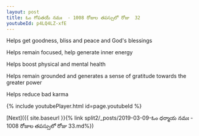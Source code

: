 ```yaml
---
layout: post
title: ఓం గోపతయే నమః  - 1008 రోజుల తపస్సులో రోజు  32
youtubeId: p4LQ4LZ-xfE
---
```

 
 
Helps get goodness, bliss and peace and God's blessings
 
Helps remain focused, help generate inner energy 
 
Helps boost physical and mental health 
 
Helps remain grounded and generates a sense of gratitude towards the greater power 
 
Helps reduce bad karma
 
 
 
 


{% include youtubePlayer.html id=page.youtubeId %}
 
[Next]({{ site.baseurl }}{% link  split2/_posts/2019-03-09-ఓం ధర్మాయ నమః  - 1008 రోజుల తపస్సులో రోజు  33.md%})
 
